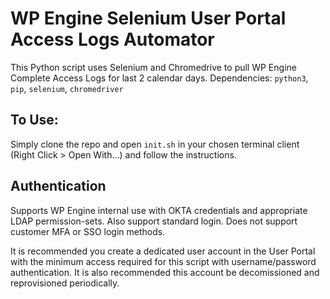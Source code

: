 # WP Engine Selenium User Portal Access Logs Automator

This Python script uses Selenium and Chromedrive to pull WP Engine Complete Access Logs for last 2 calendar days.
Dependencies: `python3`, `pip`, `selenium`, `chromedriver`

## To Use:

Simply clone the repo and open `init.sh` in your chosen terminal client (Right Click > Open With...) and follow the instructions.

## Authentication

Supports WP Engine internal use with OKTA credentials and appropriate LDAP permission-sets. Also support standard login. Does not support customer MFA or SSO login methods.

It is recommended you create a dedicated user account in the User Portal with the minimum access required for this script with username/password authentication. It is also recommended this account be decomissioned and reprovisioned periodically.
